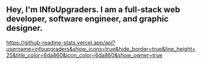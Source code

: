 ## Hey, I'm INfoUpgraders. I am a full-stack web developer, software engineer, and graphic designer.

https://github-readme-stats.vercel.app/api?username=infoupgraders&show_icons=true&hide_border=true&line_height=25&title_color=6da860&icon_color=6da860&show_owner=true
